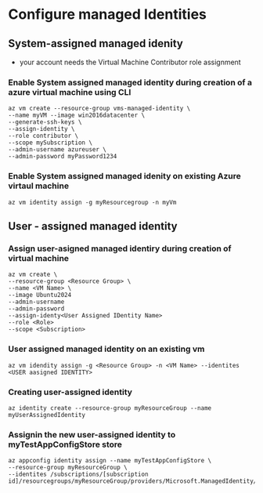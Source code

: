 # Configure managed Identities

## System-assigned managed idenity

- your account needs the Virtual Machine Contributor role assignment

### Enable System assigned managed identity during creation of a azure virtual machine using CLI

```
az vm create --resource-group vms-managed-identity \
--name myVM --image win2016datacenter \
--generate-ssh-keys \
--assign-identity \
--role contributor \
--scope mySubscription \
--admin-username azureuser \
--admin-password myPassword1234
```

### Enable System assigned managed idenity on existing Azure virtaul machine

`az vm identity assign -g myResourcegroup -n myVm`

## User - assigned managed identity

### Assign user-asigned managed identiry during creation of virtual machine

```
az vm create \
--resource-group <Resource Group> \
--name <VM Name> \
--image Ubuntu2024
--admin-username
--admin-password
--assign-identy<User Assigned IDentity Name>
--role <Role>
--scope <Subscription>
```

### User assigned managed identity on an existing vm

`az vm idendity assign -g <Resource Group> -n <VM Name> --identites <USER aasigned IDENTITY>`

### Creating user-assigned identity

`az identity create --resource-group myResourceGroup --name myUserAssignedIdentity`

### Assignin the new user-assigned identity to myTestAppConfigStore store

```
az appconfig identity assign --name myTestAppConfigStore \
--resource-group myResourceGroup \
--identites /subscriptions/[subscription id]/resourcegroups/myResourceGroup/providers/Microsoft.ManagedIdentity/userAssignedIdentities/myuserAssignedIdentity
```
